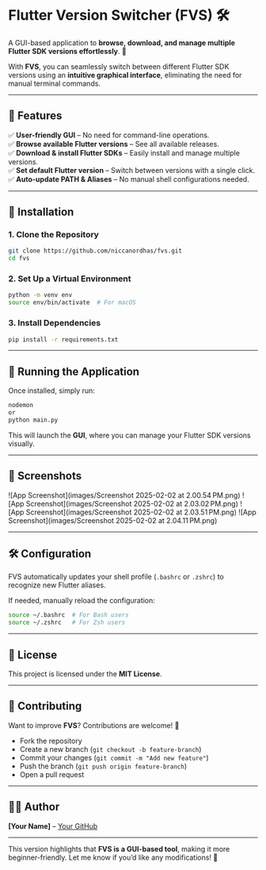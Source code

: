 # **Flutter Version Switcher (FVS) 🛠️**  
A GUI-based application to **browse, download, and manage multiple Flutter SDK versions effortlessly**. 🚀  

With **FVS**, you can seamlessly switch between different Flutter SDK versions using an **intuitive graphical interface**, eliminating the need for manual terminal commands.  

---

## **📌 Features**  
✅ **User-friendly GUI** – No need for command-line operations.  
✅ **Browse available Flutter versions** – See all available releases.  
✅ **Download & install Flutter SDKs** – Easily install and manage multiple versions.  
✅ **Set default Flutter version** – Switch between versions with a single click.  
✅ **Auto-update PATH & Aliases** – No manual shell configurations needed.  

---

## **🔧 Installation**  

### **1. Clone the Repository**  
```bash
git clone https://github.com/niccanordhas/fvs.git
cd fvs
```

### **2. Set Up a Virtual Environment**  
```bash
python -m venv env
source env/bin/activate  # For macOS
```

### **3. Install Dependencies**  
```bash
pip install -r requirements.txt
```

---

## **🚀 Running the Application**  

Once installed, simply run:  
```bash
nodemon
or
python main.py
```
This will launch the **GUI**, where you can manage your Flutter SDK versions visually.  

---

## **📸 Screenshots**  
![App Screenshot](images/Screenshot 2025-02-02 at 2.00.54 PM.png)
![App Screenshot](images/Screenshot 2025-02-02 at 2.03.02 PM.png)
![App Screenshot](images/Screenshot 2025-02-02 at 2.03.51 PM.png)
![App Screenshot](images/Screenshot 2025-02-02 at 2.04.11 PM.png)

---

## **🛠️ Configuration**  

FVS automatically updates your shell profile (`.bashrc` or `.zshrc`) to recognize new Flutter aliases.  

If needed, manually reload the configuration:  
```bash
source ~/.bashrc  # For Bash users
source ~/.zshrc   # For Zsh users
```

---

## **📜 License**  
This project is licensed under the **MIT License**.

---

## **🙌 Contributing**  
Want to improve **FVS**? Contributions are welcome! 🎉  
- Fork the repository  
- Create a new branch (`git checkout -b feature-branch`)  
- Commit your changes (`git commit -m "Add new feature"`)  
- Push the branch (`git push origin feature-branch`)  
- Open a pull request  

---

## **👨‍💻 Author**  
**[Your Name]** – [Your GitHub](https://github.com/your-username)  

---

This version highlights that **FVS is a GUI-based tool**, making it more beginner-friendly. Let me know if you’d like any modifications! 🚀